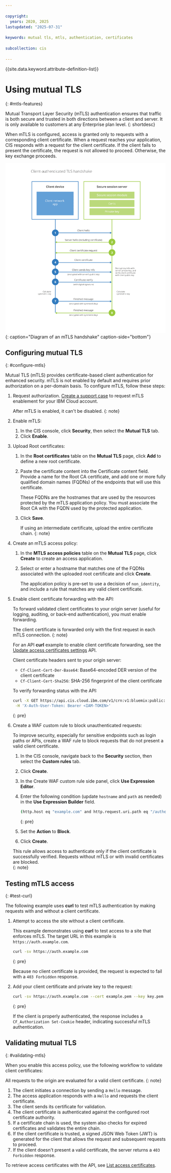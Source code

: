 ```yaml
---

copyright:
  years: 2020, 2025
lastupdated: "2025-07-31"

keywords: mutual tls, mtls, authentication, certificates 

subcollection: cis

---
```


{{site.data.keyword.attribute-definition-list}}

# Using mutual TLS
{: #mtls-features}

Mutual Transport Layer Security (mTLS) authentication ensures that traffic is both secure and trusted in both directions between a client and server. It is only available to customers at any Enterprise plan level.
{: shortdesc}

When mTLS is configured, access is granted only to requests with a corresponding client certificate. When a request reaches your application, CIS responds with a request for the client certificate. If the client fails to present the certificate, the request is not allowed to proceed. Otherwise, the key exchange proceeds.

![Diagram of mTLS handshake](images/mtls-handshake.png "Diagram of mTLS handshake"){: caption="Diagram of an mTLS handshake" caption-side="bottom"}

## Configuring mutual TLS
{: #configure-mtls}

Mutual TLS (mTLS) provides certificate-based client authentication for enhanced security. mTLS is not enabled by default and requires prior authorization on a per-domain basis. To configure mTLS, follow these steps:

1. Request authorization. [Create a support case](/docs/account?topic=account-open-case) to request mTLS enablement for your IBM Cloud account.

   After mTLS is enabled, it can't be disabled.
   {: note} 
   
1. Enable mTLS:

   1. In the CIS console, click **Security**, then select the **Mutual TLS** tab.
   1. Click **Enable**.

1. Upload Root certificates:

   1. In the **Root certificates** table on the **Mutual TLS** page, click **Add** to define a new root certificate.
   1. Paste the certificate content into the Certificate content field. Provide a name for the Root CA certificate, and add one or more fully qualified domain names (FQDNs) of the endpoints that will use this certificate.

      These FQDNs are the hostnames that are used by the resources protected by the mTLS application policy. You must associate the Root CA with the FQDN used by the protected application.

   1. Click **Save**. 

      If using an intermediate certificate, upload the entire certificate chain.
      {: note}

1. Create an mTLS access policy:

   1. In the **MTLS access policies** table on the **Mutual TLS** page, click **Create** to create an access application. 
   1. Select or enter a hostname that matches one of the FQDNs associated with the uploaded root certificate and click **Create**.

      The application policy is pre-set to use a decision of `non_identity`, and include a rule that matches any valid client certificate. 

1. Enable client certificate forwarding with the API:

   To forward validated client certificates to your origin server (useful for logging, auditing, or back-end authentication), you must enable forwarding.
   
   The client certificate is forwarded only with the first request in each mTLS connection.
   {: note}

   For an API **curl** example to enable client certificate forwarding, see the [Update access certificates settings](/apidocs/cis#update-access-cert-settings) API.

   Client certificate headers sent to your origin server:

   * `Cf-Client-Cert-Der-Base64`: Base64-encoded DER version of the client certificate
   * `Cf-Client-Cert-Sha256`: SHA-256 fingerprint of the client certificate
   
   To verify forwarding status with the API:
 
   ```sh
   curl -X GET https://api.cis.cloud.ibm.com/v1/crn:v1:bluemix:public:internet-svcs:global:a/<account-id>:<instance-id>::/zones/<zone-id>/access/certificates/settings \
    -H 'X-Auth-User-Token: Bearer <IAM-TOKEN>'
   ```
   {: pre}

1. Create a WAF custom rule to block unauthenticated requests:

   To improve security, especially for sensitive endpoints such as login paths or APIs, create a WAF rule to block requests that do not present a valid client certificate.

   1. In the CIS console, navigate back to the **Security** section, then select the **Custom rules** tab.
   1. Click **Create**.
   1. In the Create WAF custom rule side panel, click **Use Expression Editor**.
   1. Enter the following condition (update `hostname` and `path` as needed) in the **Use Expression Builder** field.

      ```sh
      (http.host eq "example.com" and http.request.uri.path eq "/authenticate" and not cf.tls_client_auth.cert_verified)
      ```
      {: pre}

   1. Set the **Action** to **Block**.
   1. Click **Create**.

   This rule allows access to authenticate only if the client certificate is successfully verified. Requests without mTLS or with invalid certificates are blocked.   
   {: note} 

## Testing mTLS access
{: #test-curl}

The following example uses **curl** to test mTLS authentication by making requests with and without a client certificate.

1. Attempt to access the site without a client certificate.

   This example demonstrates using **curl** to test access to a site that enforces mTLS. The target URL in this example is `https://auth.example.com`.

   ```sh
   curl -sv https://auth.example.com
   ```
   {: pre}

   Because no client certificate is provided, the request is expected to fail with a `403 Forbidden` response.
1. Add your client certificate and private key to the request:

   ```sh
   curl -sv https://auth.example.com --cert example.pem --key key.pem
   ```
   {: pre}

   If the client is properly authenticated, the response includes a `CF_Authorization Set-Cookie` header, indicating successful mTLS authentication.

## Validating mutual TLS
{: #validating-mtls}

When you enable this access policy, use the following workflow to validate client certificates:

All requests to the origin are evaluated for a valid client certificate.
{: note}

1. The client initiates a connection by sending a `Hello` message.
1. The access application responds with a `Hello` and requests the client certificate.
1. The client sends its certificate for validation.
1. The client certificate is authenticated against the configured root certificate authority.
1. If a certificate chain is used, the system also checks for expired certificates and validates the entire chain. 
1. If the client certificate is trusted, a signed JSON Web Token (JWT) is generated for the client that allows the request and subsequent requests to proceed. 
1. If the client doesn't present a valid certificate, the server returns a `403 Forbidden` response.

To retrieve access certificates with the API, see [List access certificates](/apidocs/cis#list-access-certificates).
